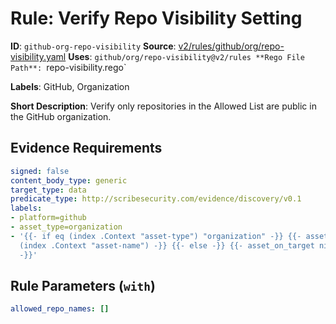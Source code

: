 # Rule: Verify Repo Visibility Setting

**ID**: `github-org-repo-visibility`
**Source**: [v2/rules/github/org/repo-visibility.yaml](https://github.com/scribe-public/sample-policies/v2/rules/github/org/repo-visibility.yaml)
**Uses**: `github/org/repo-visibility@v2/rules
**Rego File Path**: `repo-visibility.rego`

**Labels**: GitHub, Organization

**Short Description**: Verify only repositories in the Allowed List are public in the GitHub organization.

## Evidence Requirements

```yaml
signed: false
content_body_type: generic
target_type: data
predicate_type: http://scribesecurity.com/evidence/discovery/v0.1
labels:
- platform=github
- asset_type=organization
- '{{- if eq (index .Context "asset-type") "organization" -}} {{- asset_on_target
  (index .Context "asset-name") -}} {{- else -}} {{- asset_on_target nil -}} {{- end
  -}}'
```
## Rule Parameters (`with`)

```yaml
allowed_repo_names: []
```
